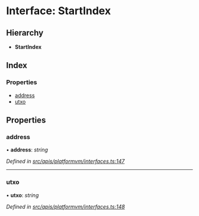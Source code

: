# Interface: StartIndex

## Hierarchy

- **StartIndex**

## Index

### Properties

- [address](platformvm_interfaces.startindex#address)
- [utxo](platformvm_interfaces.startindex#utxo)

## Properties

### address

• **address**: _string_

_Defined in [src/apis/platformvm/interfaces.ts:147](https://github.com/chain4travel/caminojs/blob/3883166/src/apis/platformvm/interfaces.ts#L147)_

---

### utxo

• **utxo**: _string_

_Defined in [src/apis/platformvm/interfaces.ts:148](https://github.com/chain4travel/caminojs/blob/3883166/src/apis/platformvm/interfaces.ts#L148)_
